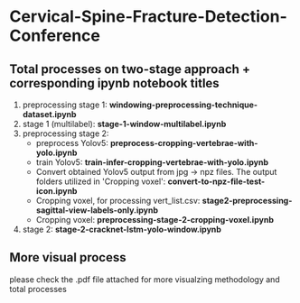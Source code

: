 # Cervical-Spine-Fracture-Detection-Conference
## Total processes on two-stage approach + corresponding ipynb notebook titles
1. preprocessing stage 1: **windowing-preprocessing-technique-dataset.ipynb**
2. stage 1 (multilabel): **stage-1-window-multilabel.ipynb**
3. preprocessing stage 2:
    - preprocess Yolov5: **preprocess-cropping-vertebrae-with-yolo.ipynb**
    - train Yolov5: **train-infer-cropping-vertebrae-with-yolo.ipynb**
    - Convert obtained Yolov5 output from jpg -> npz files. The output folders utilized in 'Cropping voxel': **convert-to-npz-file-test-icon.ipynb**
    - Cropping voxel, for processing vert_list.csv: **stage2-preprocessing-sagittal-view-labels-only.ipynb**
    - Cropping voxel: **preprocessing-stage-2-cropping-voxel.ipynb**
4. stage 2: **stage-2-cracknet-lstm-yolo-window.ipynb**

## More visual process
please check the .pdf file attached for more visualzing methodology and total processes
